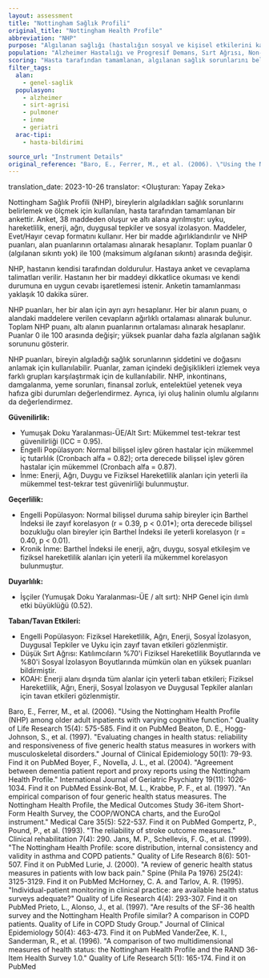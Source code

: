 ```yaml
---
layout: assessment
title: "Nottingham Sağlık Profili"
original_title: "Nottingham Health Profile"
abbreviation: "NHP"
purpose: "Algılanan sağlığı (hastalığın sosyal ve kişisel etkilerini kapsayan) değerlendirir."
population: "Alzheimer Hastalığı ve Progresif Demans, Sırt Ağrısı, Non-Spesifik Hasta Popülasyonu, Pulmoner Hastalıklar, İnme"
scoring: "Hasta tarafından tamamlanan, algılanan sağlık sorunlarını belirlemek ve ölçmek için kullanılan bir ankettir. Her bir madde ağırlıklandırılmıştır. NHP puanları, alan puanlarının ortalaması alınarak hesaplanır. Toplam puanlar 0 (algılanan sıkıntı yok) ile 100 (maksimum algılanan sıkıntı) arasında değişir."
filter_tags:
  alan:
    - genel-saglik
  populasyon:
    - alzheimer
    - sirt-agrisi
    - pulmoner
    - inme
    - geriatri
  arac-tipi:
    - hasta-bildirimi

source_url: "Instrument Details"
original_reference: "Baro, E., Ferrer, M., et al. (2006). \"Using the Nottingham Health Profile (NHP) among older adult inpatients with varying cognitive function.\" Quality of Life Research 15(4): 575-585."
---
```


translation_date: 2023-10-26
translator: <Oluşturan: Yapay Zeka>



Nottingham Sağlık Profili (NHP), bireylerin algıladıkları sağlık sorunlarını belirlemek ve ölçmek için kullanılan, hasta tarafından tamamlanan bir ankettir. Anket, 38 maddeden oluşur ve altı alana ayrılmıştır: uyku, hareketlilik, enerji, ağrı, duygusal tepkiler ve sosyal izolasyon. Maddeler, Evet/Hayır cevap formatını kullanır. Her bir madde ağırlıklandırılır ve NHP puanları, alan puanlarının ortalaması alınarak hesaplanır. Toplam puanlar 0 (algılanan sıkıntı yok) ile 100 (maksimum algılanan sıkıntı) arasında değişir.


NHP, hastanın kendisi tarafından doldurulur. Hastaya anket ve cevaplama talimatları verilir. Hastanın her bir maddeyi dikkatlice okuması ve kendi durumuna en uygun cevabı işaretlemesi istenir. Anketin tamamlanması yaklaşık 10 dakika sürer.


NHP puanları, her bir alan için ayrı ayrı hesaplanır. Her bir alanın puanı, o alandaki maddelere verilen cevapların ağırlıklı ortalaması alınarak bulunur. Toplam NHP puanı, altı alanın puanlarının ortalaması alınarak hesaplanır. Puanlar 0 ile 100 arasında değişir; yüksek puanlar daha fazla algılanan sağlık sorununu gösterir.


NHP puanları, bireyin algıladığı sağlık sorunlarının şiddetini ve doğasını anlamak için kullanılabilir. Puanlar, zaman içindeki değişiklikleri izlemek veya farklı grupları karşılaştırmak için de kullanılabilir. NHP, inkontinans, damgalanma, yeme sorunları, finansal zorluk, entelektüel yetenek veya hafıza gibi durumları değerlendirmez. Ayrıca, iyi oluş halinin olumlu algılarını da değerlendirmez.


**Güvenilirlik:**
*   Yumuşak Doku Yaralanması-ÜE/Alt Sırt: Mükemmel test-tekrar test güvenilirliği (ICC = 0.95).
*   Engelli Popülasyon: Normal bilişsel işlev gören hastalar için mükemmel iç tutarlılık (Cronbach alfa = 0.82); orta derecede bilişsel işlev gören hastalar için mükemmel (Cronbach alfa = 0.87).
*   İnme: Enerji, Ağrı, Duygu ve Fiziksel Hareketlilik alanları için yeterli ila mükemmel test-tekrar test güvenirliği bulunmuştur.

**Geçerlilik:**
*   Engelli Popülasyon: Normal bilişsel duruma sahip bireyler için Barthel İndeksi ile zayıf korelasyon (r = 0.39, p < 0.01*); orta derecede bilişsel bozukluğu olan bireyler için Barthel İndeksi ile yeterli korelasyon (r = 0.40, p < 0.01).
*   Kronik İnme: Barthel İndeksi ile enerji, ağrı, duygu, sosyal etkileşim ve fiziksel hareketlilik alanları için yeterli ila mükemmel korelasyon bulunmuştur.

**Duyarlılık:**
*   İşçiler (Yumuşak Doku Yaralanması-ÜE / alt sırt): NHP Genel için ılımlı etki büyüklüğü (0.52).

**Taban/Tavan Etkileri:**
*   Engelli Popülasyon: Fiziksel Hareketlilik, Ağrı, Enerji, Sosyal İzolasyon, Duygusal Tepkiler ve Uyku için zayıf tavan etkileri gözlenmiştir.
*   Düşük Sırt Ağrısı: Katılımcıların %70'i Fiziksel Hareketlilik Boyutlarında ve %80'i Sosyal İzolasyon Boyutlarında mümkün olan en yüksek puanları bildirmiştir.
*   KOAH: Enerji alanı dışında tüm alanlar için yeterli taban etkileri; Fiziksel Hareketlilik, Ağrı, Enerji, Sosyal İzolasyon ve Duygusal Tepkiler alanları için tavan etkileri gözlenmiştir.


Baro, E., Ferrer, M., et al. (2006). "Using the Nottingham Health Profile (NHP) among older adult inpatients with varying cognitive function." Quality of Life Research 15(4): 575-585.
Find it on PubMed
Beaton, D. E., Hogg-Johnson, S., et al. (1997). "Evaluating changes in health status: reliability and responsiveness of five generic health status measures in workers with musculoskeletal disorders." Journal of Clinical Epidemiology 50(1): 79-93.
Find it on PubMed
Boyer, F., Novella, J. L., et al. (2004). "Agreement between dementia patient report and proxy reports using the Nottingham Health Profile." International Journal of Geriatric Psychiatry 19(11): 1026-1034.
Find it on PubMed
Essink-Bot, M. L., Krabbe, P. F., et al. (1997). "An empirical comparison of four generic health status measures. The Nottingham Health Profile, the Medical Outcomes Study 36-item Short-Form Health Survey, the COOP/WONCA charts, and the EuroQol instrument." Medical Care 35(5): 522-537.
Find it on PubMed
Gompertz, P., Pound, P., et al. (1993). "The reliability of stroke outcome measures." Clinical rehabilitation 7(4): 290.
Jans, M. P., Schellevis, F. G., et al. (1999). "The Nottingham Health Profile: score distribution, internal consistency and validity in asthma and COPD patients." Quality of Life Research 8(6): 501-507.
Find it on PubMed
Lurie, J. (2000). "A review of generic health status measures in patients with low back pain." Spine (Phila Pa 1976) 25(24): 3125-3129.
Find it on PubMed
McHorney, C. A. and Tarlov, A. R. (1995). "Individual-patient monitoring in clinical practice: are available health status surveys adequate?" Quality of Life Research 4(4): 293-307.
Find it on PubMed
Prieto, L., Alonso, J., et al. (1997). "Are results of the SF-36 health survey and the Nottingham Health Profile similar? A comparison in COPD patients. Quality of Life in COPD Study Group." Journal of Clinical Epidemiology 50(4): 463-473.
Find it on PubMed
VanderZee, K. I., Sanderman, R., et al. (1996). "A comparison of two multidimensional measures of health status: the Nottingham Health Profile and the RAND 36-Item Health Survey 1.0." Quality of Life Research 5(1): 165-174.
Find it on PubMed

```